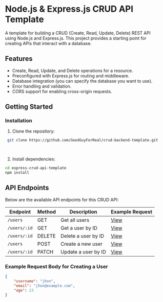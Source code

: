 # Node.js & Express.js CRUD API Template

A template for building a CRUD (Create, Read, Update, Delete) REST API using Node.js and Express.js. This project provides a starting point for creating APIs that interact with a database.

## Features

- Create, Read, Update, and Delete operations for a resource.
- Preconfigured with Express.js for routing and middleware.
- Database integration (you can specify the database you want to use).
- Error handling and validation.
- CORS support for enabling cross-origin requests.

## Getting Started

### Installation

1. Clone the repository:
 ```bash
  git clone https://github.com/GoodGuyForReal/crud-backend-template.git
  ```

<br>
   
2. Install dependencies:
 ```bash
cd express-crud-api-template
npm install
 ```


## API Endpoints

Below are the available API endpoints for this CRUD API:

| Endpoint             | Method | Description                 | Example Request                                        |
| --------------------  | ------ | ---------------------------- | ------------------------------------------------------ |
| `/users`             | GET    | Get all users               | [View](http://localhost:5000/users)                    |
| `/users/:id`         | GET    | Get a user by ID            | [View](http://localhost:5000/users/5776786867)        |
| `/users/:id`         | DELETE | Delete a user by ID         | [View](http://localhost:5000/users/8)                  |
| `/users`             | POST   | Create a new user           | [View](http://localhost:5000/users)                    |
| `/users/:id`         | PATCH  | Update a user by ID         | [View](http://localhost:5000/users/3)                  |

### Example Request Body for Creating a User

```json
{
    "username": "jhon",
    "email": "jhon@example.com",
    "age": 23
}


